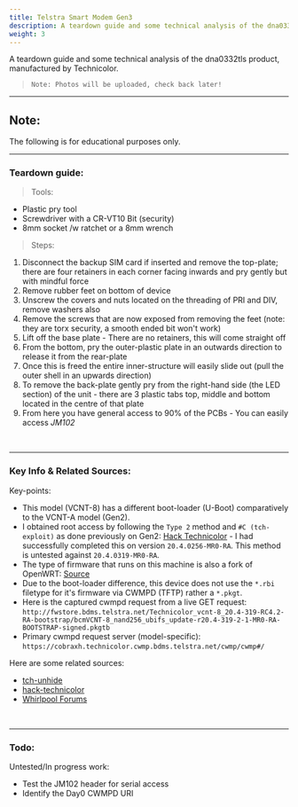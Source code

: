 ```yaml
---
title: Telstra Smart Modem Gen3
description: A teardown guide and some technical analysis of the dna0332tls product, manufactured by Technicolor.
weight: 3
---
```


A teardown guide and some technical analysis of the dna0332tls product, manufactured by Technicolor.

> `Note: Photos will be uploaded, check back later!`

---

## Note:

The following is for educational purposes only.

---

### Teardown guide:

> Tools: 

- Plastic pry tool<br>
- Screwdriver with a CR-VT10 Bit (security)<br>
- 8mm socket /w ratchet or a 8mm wrench

> Steps:

1.  Disconnect the backup SIM card if inserted and remove the top-plate; there are four retainers in each corner facing inwards and pry gently but with mindful force
2.  Remove rubber feet on bottom of device
3. Unscrew the covers and nuts located on the threading of PRI and DIV, remove washers also
4. Remove the screws that are now exposed from removing the feet (note: they are torx security, a smooth ended bit won't work)
5. Lift off the base plate - There are no retainers, this will come straight off
6. From the bottom, pry the outer-plastic plate in an outwards direction to release it from the rear-plate
7. Once this is freed the entire inner-structure will easily slide out (pull the outer shell in an upwards direction)
8. To remove the back-plate gently pry from the right-hand side (the LED section) of the unit - there are 3 plastic tabs top, middle and bottom located in the centre of that plate
9. From here you have general access to 90% of the PCBs - You can easily access *JM102*

<br/>

---

### Key Info & Related Sources:

Key-points:

- This model (VCNT-8) has a different boot-loader (U-Boot) comparatively to the VCNT-A model (Gen2). 
- I obtained root access by following the `Type 2` method and `#C (tch-exploit)` as done previously on Gen2: [Hack Technicolor](https://hack-technicolor.readthedocs.io/en/stable/Repository/#telstra-smart-modem-gen2) - I had successfully completed this on version `20.4.0256-MR0-RA`. This method is untested against `20.4.0319-MR0-RA`.
- The type of firmware that runs on this machine is also a fork of OpenWRT: [Source](https://dev.iopsys.eu/feed/targets/-/tree/dna0332tls/iopsys-brcm63xx-arm)
- Due to the boot-loader difference, this device does not use the `*.rbi` filetype for it's firmware via CWMPD (TFTP) rather a `*.pkgt`.
- Here is the captured cwmpd request from a live GET request: `http://fwstore.bdms.telstra.net/Technicolor_vcnt-8_20.4-319-RC4.2-RA-bootstrap/bcmVCNT-8_nand256_ubifs_update-r20.4-319-2-1-MR0-RA-BOOTSTRAP-signed.pkgtb`
- Primary cwmpd request server (model-specific): `https://cobraxh.technicolor.cwmp.bdms.telstra.net/cwmp/cwmp#/`

Here are some related sources:

- [tch-unhide](https://github.com/seud0nym/tch-gui-unhide/issues/74)
- [hack-technicolor](https://github.com/hack-technicolor/hack-technicolor/issues/219)
- [Whirlpool Forums](https://whrl.pl/Rgo7iw)

<br/>

---

### Todo: 

Untested/In progress work: 

- Test the JM102 header for serial access
- Identify the Day0 CWMPD URI

